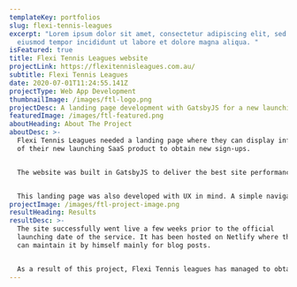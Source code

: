 ```yaml
---
templateKey: portfolios
slug: flexi-tennis-leagues
excerpt: "Lorem ipsum dolor sit amet, consectetur adipiscing elit, sed do
  eiusmod tempor incididunt ut labore et dolore magna aliqua. "
isFeatured: true
title: Flexi Tennis Leagues website
projectLink: https://flexitennisleagues.com.au/
subtitle: Flexi Tennis Leagues
date: 2020-07-01T11:24:55.141Z
projectType: Web App Development
thumbnailImage: /images/ftl-logo.png
projectDesc: A landing page development with GatsbyJS for a new launching SaaS product.
featuredImage: /images/ftl-featured.png
aboutHeading: About The Project
aboutDesc: >-
  Flexi Tennis Leagues needed a landing page where they can display information
  of their new launching SaaS product to obtain new sign-ups. 


  The website was built in GatsbyJS to deliver the best site performance. One of the most challenging components in the project was to develop a logical skill assessment questionnaire, which helps players select a suitable league to join. The questions dynamically adjusts based on the players response.


  This landing page was also developed with UX in mind. A simple navigation to each section with effective sign-up call-to-action buttons during the user journey.
projectImage: /images/ftl-project-image.png
resultHeading: Results
resultDesc: >-
  The site successfully went live a few weeks prior to the official
  launching date of the service. It has been hosted on Netlify where the client
  can maintain it by himself mainly for blog posts.


  As a result of this project, Flexi Tennis leagues has managed to obtain over 300 sign-ups within 3 months of its launch Australia wide.
---
```

